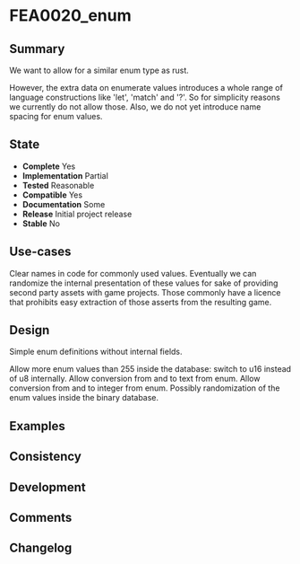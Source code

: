 FEA0020_enum
============

Summary
-------
We want to allow for a similar enum type as rust.

However, the extra data on enumerate values introduces a whole range of language constructions like 'let',
'match' and '?'. So for simplicity reasons we currently do not allow those.
Also, we do not yet introduce name spacing for enum values.

State
-----
- **Complete** Yes
- **Implementation** Partial
- **Tested** Reasonable
- **Compatible** Yes
- **Documentation** Some
- **Release** Initial project release
- **Stable** No

Use-cases
---------
Clear names in code for commonly used values.
Eventually we can randomize the internal presentation of these values for sake of providing second party assets with
game projects. Those commonly have a licence that prohibits easy extraction of those asserts from the resulting game.

Design
------
Simple enum definitions without internal fields.

Allow more enum values than 255 inside the database: switch to u16 instead of u8 internally.
Allow conversion from and to text from enum.
Allow conversion from and to integer from enum.
Possibly randomization of the enum values inside the binary database.

Examples
--------

Consistency
-----------

Development
-----------

Comments
--------

Changelog
---------